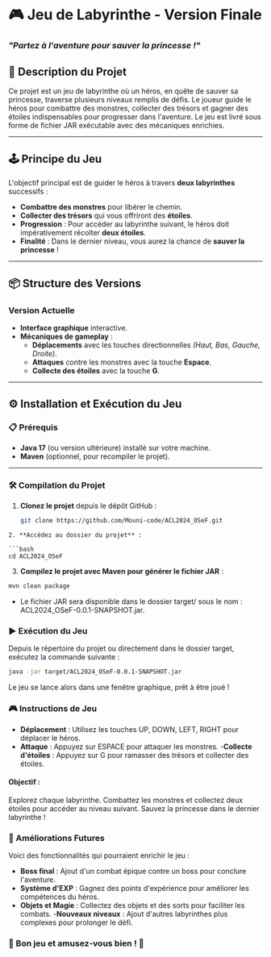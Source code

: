 # 🎮 **Jeu de Labyrinthe - Version Finale**  
### *"Partez à l'aventure pour sauver la princesse !"*  

## 🚀 **Description du Projet**  
Ce projet est un jeu de labyrinthe où un héros, en quête de sauver sa princesse, traverse plusieurs niveaux remplis de défis. Le joueur guide le héros pour combattre des monstres, collecter des trésors et gagner des étoiles indispensables pour progresser dans l'aventure. Le jeu est livré sous forme de fichier JAR exécutable avec des mécaniques enrichies.

---

## 🕹️ **Principe du Jeu**  
L'objectif principal est de guider le héros à travers **deux labyrinthes** successifs :  

- **Combattre des monstres** pour libérer le chemin.  
- **Collecter des trésors** qui vous offriront des **étoiles**.  
- **Progression** : Pour accéder au labyrinthe suivant, le héros doit impérativement récolter **deux étoiles**.  
- **Finalité** : Dans le dernier niveau, vous aurez la chance de **sauver la princesse** !  

---

## 📦 **Structure des Versions**  
### Version Actuelle  
- **Interface graphique** interactive.  
- **Mécaniques de gameplay** :  
   - **Déplacements** avec les touches directionnelles *(Haut, Bas, Gauche, Droite)*.  
   - **Attaques** contre les monstres avec la touche **Espace**.  
   - **Collecte des étoiles** avec la touche **G**.  

---

## ⚙️ **Installation et Exécution du Jeu**  

### 📋 **Prérequis**  
- **Java 17** (ou version ultérieure) installé sur votre machine.  
- **Maven** (optionnel, pour recompiler le projet).  

---

### 🛠️ **Compilation du Projet**  
1. **Clonez le projet** depuis le dépôt GitHub :  
   ```bash
   git clone https://github.com/Mouni-code/ACL2024_OSeF.git
  ```
2. **Accédez au dossier du projet** :

 ```bash
cd ACL2024_OSeF
```

3. **Compilez le projet avec Maven pour générer le fichier JAR** :

```bash
mvn clean package
```
- Le fichier JAR sera disponible dans le dossier target/ sous le nom :
ACL2024_OSeF-0.0.1-SNAPSHOT.jar.

### ▶️ Exécution du Jeu
Depuis le répertoire du projet ou directement dans le dossier target, exécutez la commande suivante :

```bash
java -jar target/ACL2024_OSeF-0.0.1-SNAPSHOT.jar
```
Le jeu se lance alors dans une fenêtre graphique, prêt à être joué !

### 🎮 Instructions de Jeu
- **Déplacement** : Utilisez les touches UP, DOWN, LEFT, RIGHT pour déplacer le héros.
- **Attaque** : Appuyez sur ESPACE pour attaquer les monstres.
-**Collecte d'étoiles** : Appuyez sur G pour ramasser des trésors et collecter des étoiles.
#### Objectif :
Explorez chaque labyrinthe.
Combattez les monstres et collectez deux étoiles pour accéder au niveau suivant.
Sauvez la princesse dans le dernier labyrinthe !

### 🌟 Améliorations Futures
Voici des fonctionnalités qui pourraient enrichir le jeu :

- **Boss final** : Ajout d'un combat épique contre un boss pour conclure l'aventure.
- **Système d'EXP** : Gagnez des points d'expérience pour améliorer les compétences du héros.
- **Objets et Magie** : Collectez des objets et des sorts pour faciliter les combats.
-**Nouveaux niveaux** : Ajout d'autres labyrinthes plus complexes pour prolonger le défi.

### 🏁 Bon jeu et amusez-vous bien ! 🏰



